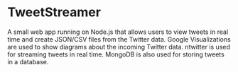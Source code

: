 TweetStreamer
=============

A small web app running on Node.js that allows users to view tweets in real time and create JSON/CSV files from the Twitter data. Google Visualizations are used to show diagrams about the incoming Twitter data. ntwitter is used for streaming tweets in real time. MongoDB is also used for storing tweets in a database. 
